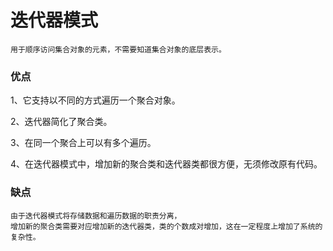 # 迭代器模式


    用于顺序访问集合对象的元素，不需要知道集合对象的底层表示。


### 优点

1、它支持以不同的方式遍历一个聚合对象。 

2、迭代器简化了聚合类。 

3、在同一个聚合上可以有多个遍历。 

4、在迭代器模式中，增加新的聚合类和迭代器类都很方便，无须修改原有代码。
    
### 缺点
    
    由于迭代器模式将存储数据和遍历数据的职责分离，
    增加新的聚合类需要对应增加新的迭代器类，类的个数成对增加，这在一定程度上增加了系统的复杂性。       